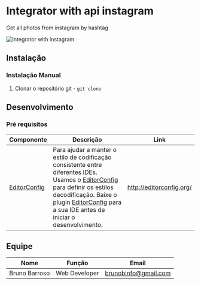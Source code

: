 # Integrator with api instagram
Get all photos from instagram by hashtag

![Integrator with instagram](screenshot.png)

## Instalação

### Instalação Manual

1. Clonar o repositório git - `git clone`

## Desenvolvimento

### Pré requisitos

| Componente | Descrição | Link |
| ------ | ------ | ----- |
| [EditorConfig](http://editorconfig.org/) | Para ajudar a manter o estilo de codificação consistente entre diferentes IDEs. Usamos o [EditorConfig](http://editorconfig.org/) para definir os estilos decodificação. Baixe o plugin [EditorConfig](http://editorconfig.org/) para a sua IDE antes de iniciar o desenvolvimento. | http://editorconfig.org/ |

## Equipe

| Nome | Função | Email |
| ------ | ------ | ----- |
| Bruno Barroso | Web Developer | brunobinfo@gmail.com |
